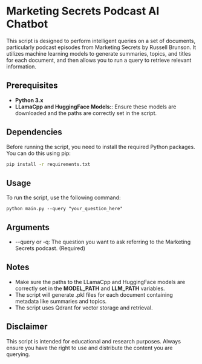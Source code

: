 # Marketing Secrets Podcast AI Chatbot

This script is designed to perform intelligent queries on a set of documents, particularly podcast episodes from Marketing Secrets by Russell Brunson. It utilizes machine learning models to generate summaries, topics, and titles for each document, and then allows you to run a query to retrieve relevant information.

## Prerequisites

- **Python 3.x**
- **LLamaCpp and HuggingFace Models:**: Ensure these models are downloaded and the paths are correctly set in the script.

## Dependencies

Before running the script, you need to install the required Python packages. You can do this using pip:

```bash
pip install -r requirements.txt
```

## Usage

To run the script, use the following command:

```
python main.py --query "your_question_here"
```

## Arguments

- --query or -q: The question you want to ask referring to the Marketing Secrets podcast. (Required)

## Notes

- Make sure the paths to the LLamaCpp and HuggingFace models are correctly set in the **MODEL_PATH** and **LLM_PATH** variables.
- The script will generate .pkl files for each document containing metadata like summaries and topics.
- The script uses Qdrant for vector storage and retrieval.

## Disclaimer

This script is intended for educational and research purposes. Always ensure you have the right to use and distribute the content you are querying.
